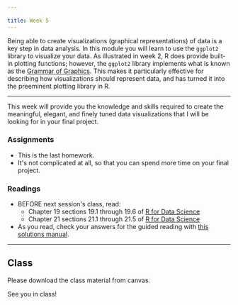 ```yaml
---
 
title: Week 5
---
```


Being able to create visualizations (graphical representations) of data is a key step in data analysis. In this module you will learn to use the `ggplot2` library to visualize your data. As illustrated in week 2, R does provide built-in plotting functions; however, the `ggplot2` library implements what is known as the [Grammar of Graphics](https://www.amazon.com/Grammar-Graphics-Statistics-Computing/dp/0387245448). This makes it particularly effective for describing how visualizations should represent data, and has turned it into the preeminent plotting library in R.

<hr>

This week will provide you the knowledge and skills required to create the meaningful, elegant, and finely tuned data visualizations that I will be looking for in your final project.

### Assignments

- This is the last homework.
- It's not complicated at all, so that you can spend more time on your final project. 


### Readings

- BEFORE next session's class, read:
    + Chapter 19 sections 19.1 through 19.6 of [R for Data Science](https://r4ds.had.co.nz/)
    + Chapter 21 sections 21.1 through 21.5 of [R for Data Science](https://r4ds.had.co.nz/)
- As you read, check your answers for the guided reading with [this solutions manual](https://jrnold.github.io/r4ds-exercise-solutions/).
   
<hr>   

## Class

Please download the class material from canvas.

See you in class!
